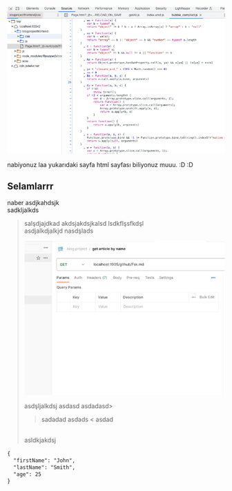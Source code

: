 ![img.png](https://raw.githubusercontent.com/fsk/blogarticles/master/articles/img.png?token=GHSAT0AAAAAACHFSOONBMTFABWLXM33MOBUZIFXMYA)

nabiyonuz laa yukarıdaki sayfa html sayfası biliyonuz muuu. :D :D 

## Selamlarrr

naber
asdjkahdsjk
<br>
sadkljalkds
>salşdjajdkad
> akdsjakdsjkalsd
> lsdkflşsfkdşl<br>
> asdjalkdjalkjd nasdşlads
>
> ![img_1.png](img_1.png)
>
> asdşljalkdsj
asdasd
asdadasd>
>>sadadad
> asdads
<<img src="">
> asdad
> <br>
> asldkjakdsj


```
{
  "firstName": "John",
  "lastName": "Smith",
  "age": 25
}
```
